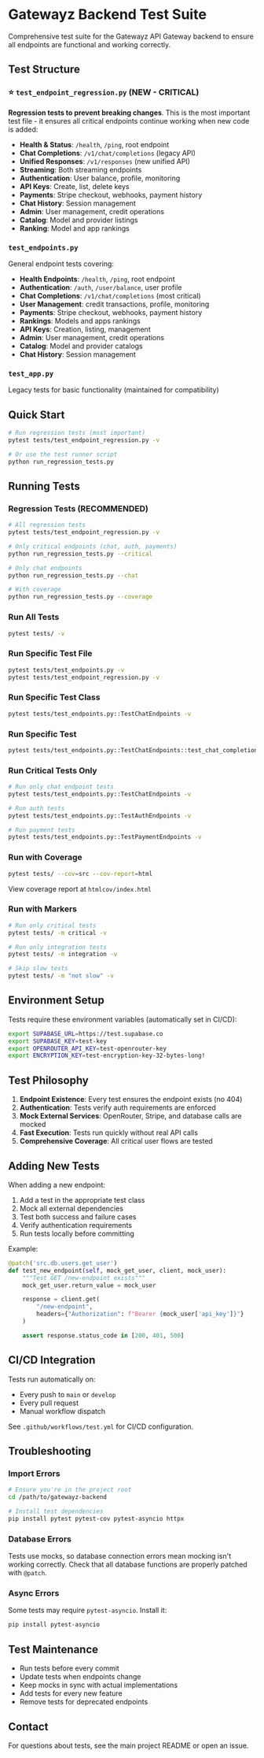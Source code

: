 # Gatewayz Backend Test Suite

Comprehensive test suite for the Gatewayz API Gateway backend to ensure all endpoints are functional and working correctly.

## Test Structure

### ⭐ `test_endpoint_regression.py` (NEW - CRITICAL)
**Regression tests to prevent breaking changes**. This is the most important test file - it ensures all critical endpoints continue working when new code is added:
- **Health & Status**: `/health`, `/ping`, root endpoint
- **Chat Completions**: `/v1/chat/completions` (legacy API)
- **Unified Responses**: `/v1/responses` (new unified API)
- **Streaming**: Both streaming endpoints
- **Authentication**: User balance, profile, monitoring
- **API Keys**: Create, list, delete keys
- **Payments**: Stripe checkout, webhooks, payment history
- **Chat History**: Session management
- **Admin**: User management, credit operations
- **Catalog**: Model and provider listings
- **Ranking**: Model and app rankings

### `test_endpoints.py`
General endpoint tests covering:
- **Health Endpoints**: `/health`, `/ping`, root endpoint
- **Authentication**: `/auth`, `/user/balance`, user profile
- **Chat Completions**: `/v1/chat/completions` (most critical)
- **User Management**: credit transactions, profile, monitoring
- **Payments**: Stripe checkout, webhooks, payment history
- **Rankings**: Models and apps rankings
- **API Keys**: Creation, listing, management
- **Admin**: User management, credit operations
- **Catalog**: Model and provider catalogs
- **Chat History**: Session management

### `test_app.py`
Legacy tests for basic functionality (maintained for compatibility)

## Quick Start

```bash
# Run regression tests (most important)
pytest tests/test_endpoint_regression.py -v

# Or use the test runner script
python run_regression_tests.py
```

## Running Tests

### Regression Tests (RECOMMENDED)
```bash
# All regression tests
pytest tests/test_endpoint_regression.py -v

# Only critical endpoints (chat, auth, payments)
python run_regression_tests.py --critical

# Only chat endpoints
python run_regression_tests.py --chat

# With coverage
python run_regression_tests.py --coverage
```

### Run All Tests
```bash
pytest tests/ -v
```

### Run Specific Test File
```bash
pytest tests/test_endpoints.py -v
pytest tests/test_endpoint_regression.py -v
```

### Run Specific Test Class
```bash
pytest tests/test_endpoints.py::TestChatEndpoints -v
```

### Run Specific Test
```bash
pytest tests/test_endpoints.py::TestChatEndpoints::test_chat_completions_endpoint_exists -v
```

### Run Critical Tests Only
```bash
# Run only chat endpoint tests
pytest tests/test_endpoints.py::TestChatEndpoints -v

# Run auth tests
pytest tests/test_endpoints.py::TestAuthEndpoints -v

# Run payment tests
pytest tests/test_endpoints.py::TestPaymentEndpoints -v
```

### Run with Coverage
```bash
pytest tests/ --cov=src --cov-report=html
```

View coverage report at `htmlcov/index.html`

### Run with Markers
```bash
# Run only critical tests
pytest tests/ -m critical -v

# Run only integration tests
pytest tests/ -m integration -v

# Skip slow tests
pytest tests/ -m "not slow" -v
```

## Environment Setup

Tests require these environment variables (automatically set in CI/CD):
```bash
export SUPABASE_URL=https://test.supabase.co
export SUPABASE_KEY=test-key
export OPENROUTER_API_KEY=test-openrouter-key
export ENCRYPTION_KEY=test-encryption-key-32-bytes-long!
```

## Test Philosophy

1. **Endpoint Existence**: Every test ensures the endpoint exists (no 404)
2. **Authentication**: Tests verify auth requirements are enforced
3. **Mock External Services**: OpenRouter, Stripe, and database calls are mocked
4. **Fast Execution**: Tests run quickly without real API calls
5. **Comprehensive Coverage**: All critical user flows are tested

## Adding New Tests

When adding a new endpoint:

1. Add a test in the appropriate test class
2. Mock all external dependencies
3. Test both success and failure cases
4. Verify authentication requirements
5. Run tests locally before committing

Example:
```python
@patch('src.db.users.get_user')
def test_new_endpoint(self, mock_get_user, client, mock_user):
    """Test GET /new-endpoint exists"""
    mock_get_user.return_value = mock_user

    response = client.get(
        "/new-endpoint",
        headers={"Authorization": f"Bearer {mock_user['api_key']}"}
    )

    assert response.status_code in [200, 401, 500]
```

## CI/CD Integration

Tests run automatically on:
- Every push to `main` or `develop`
- Every pull request
- Manual workflow dispatch

See `.github/workflows/test.yml` for CI/CD configuration.

## Troubleshooting

### Import Errors
```bash
# Ensure you're in the project root
cd /path/to/gatewayz-backend

# Install test dependencies
pip install pytest pytest-cov pytest-asyncio httpx
```

### Database Errors
Tests use mocks, so database connection errors mean mocking isn't working correctly. Check that all database functions are properly patched with `@patch`.

### Async Errors
Some tests may require `pytest-asyncio`. Install it:
```bash
pip install pytest-asyncio
```

## Test Maintenance

- Run tests before every commit
- Update tests when endpoints change
- Keep mocks in sync with actual implementations
- Add tests for every new feature
- Remove tests for deprecated endpoints

## Contact

For questions about tests, see the main project README or open an issue.
